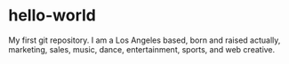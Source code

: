 # hello-world
My first git repository.
I am a Los Angeles based, born and raised actually, marketing, sales, music, dance, entertainment, sports, and web creative.
